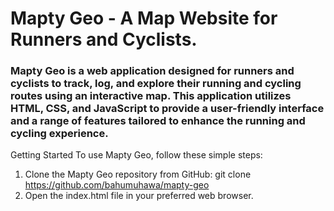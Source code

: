 
# Mapty Geo - A Map Website for Runners and Cyclists.

### Mapty Geo is a web application designed for runners and cyclists to track, log, and explore their running and cycling routes using an interactive map. This application utilizes HTML, CSS, and JavaScript to provide a user-friendly interface and a range of features tailored to enhance the running and cycling experience.

Getting Started
To use Mapty Geo, follow these simple steps:
1. Clone the Mapty Geo repository from GitHub: git clone https://github.com/bahumuhawa/mapty-geo
2. Open the index.html file in your preferred web browser.
